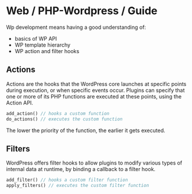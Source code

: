 # Web / PHP-Wordpress / Guide

Wp development means having a good understanding of:
- basics of WP API
- WP template hierarchy
- WP action and filter hooks

## Actions

Actions are the hooks that the WordPress core launches at specific points during execution, or when specific events occur. Plugins can specify that one or more of its PHP functions are executed at these points, using the Action API.

```php
add_action() // hooks a custom function
do_actions() // executes the custom function
```

The lower the priority of the function, the earlier it gets executed.

## Filters

WordPress offers filter hooks to allow plugins to modify various types of internal data at runtime, by binding a callback to a filter hook.

```php
add_filter() // hooks a custom filter function
apply_filters() // executes the custom filter function
```
